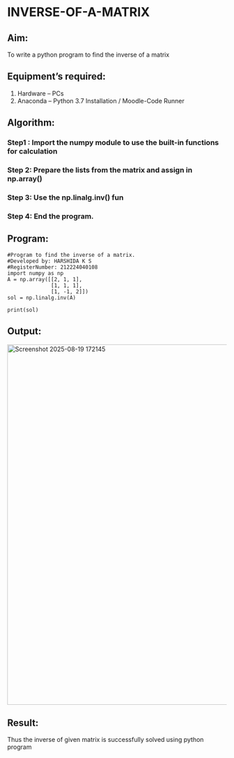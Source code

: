 # INVERSE-OF-A-MATRIX
## Aim:
To write a python program to find the inverse of a matrix
## Equipment’s required:
1. 	Hardware – PCs
2. 	Anaconda – Python 3.7 Installation / Moodle-Code Runner
## Algorithm:
### Step1 : Import the numpy module to use the built-in functions for calculation
### Step 2: Prepare the lists from the matrix and assign in np.array()
### Step 3: Use the np.linalg.inv() fun
### Step 4: End the program.

## Program:

```
#Program to find the inverse of a matrix.
#Developed by: HARSHIDA K S
#RegisterNumber: 212224040108
import numpy as np
A = np.array([[2, 1, 1],
              [1, 1, 1],
              [1, -1, 2]])
sol = np.linalg.inv(A)

print(sol)

```
## Output:

<img width="1257" height="826" alt="Screenshot 2025-08-19 172145" src="https://github.com/user-attachments/assets/d06712db-c7f2-4997-8272-5bb6587855da" />


## Result:
Thus the inverse of given matrix is successfully solved using python program

